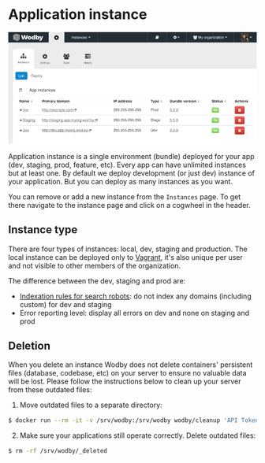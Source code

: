 # Application instance

![](_images/instances.png)

Application instance is a single environment (bundle) deployed for your app (dev, staging, prod, feature, etc). Every app can have unlimited instances but at least one. By default we deploy development (or just dev) instance of your application. But you can deploy as many instances as you want. 

You can remove or add a new instance from the `Instances` page. To get there navigate to the instance page and click on a cogwheel in the header.
 
## Instance type

There are four types of instances: local, dev, staging and production. The local instance can be deployed only to [Vagrant](../servers/connect/vagrant.md), it's also unique per user and not visible to other members of the organization.

The difference between the dev, staging and prod are:
 
* <a href="domains.html#indexation">Indexation rules for search robots</a>: do not index any domains (including custom) for dev and staging
* Error reporting level: display all errors on dev and none on staging and prod 
 
## Deletion

When you delete an instance Wodby does not delete containers' persistent files (database, codebase, etc) on your server to ensure no valuable data will be lost. Please follow the instructions below to clean up your server from these outdated files:
 
1. Move outdated files to a separate directory:
```bash
$ docker run --rm -it -v /srv/wodby:/srv/wodby wodby/cleanup 'API Token'
```

2. Make sure your applications still operate correctly. Delete outdated files:
```bash
$ rm -rf /srv/wodby/_deleted
```